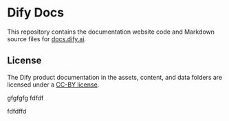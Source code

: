 # Dify Docs

This repository contains the documentation website code and Markdown source files for [docs.dify.ai](https://docs.dify.ai).

## License

The Dify product documentation in the assets, content, and data folders are licensed under a [CC-BY license](LICENSE).

gfgfgfg
fdfdf

fdfdffd
